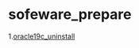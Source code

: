 # sofeware_prepare

1.[oracle19c_uninstall](https://github.com/GeniusKangaroo/sofeware_prepare/blob/main/oracle19c_uninstall.md)
